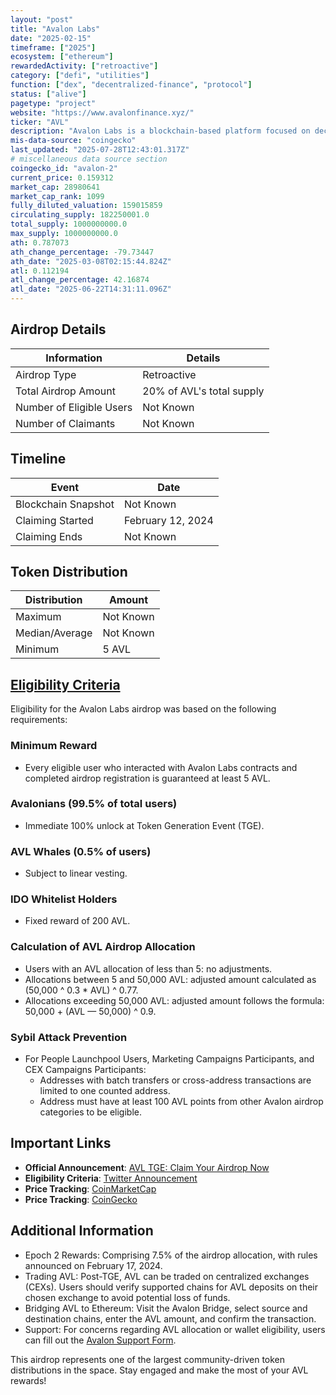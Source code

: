 ```yaml
---
layout: "post"
title: "Avalon Labs"
date: "2025-02-15"
timeframe: ["2025"]
ecosystem: ["ethereum"]
rewardedActivity: ["retroactive"]
category: ["defi", "utilities"]
function: ["dex", "decentralized-finance", "protocol"]
status: ["alive"]
pagetype: "project"
website: "https://www.avalonfinance.xyz/"
ticker: "AVL"
description: "Avalon Labs is a blockchain-based platform focused on decentralized finance (DeFi) solutions."
mis-data-source: "coingecko"
last_updated: "2025-07-28T12:43:01.317Z"
# miscellaneous data source section
coingecko_id: "avalon-2"
current_price: 0.159312
market_cap: 28980641
market_cap_rank: 1099
fully_diluted_valuation: 159015859
circulating_supply: 182250001.0
total_supply: 1000000000.0
max_supply: 1000000000.0
ath: 0.787073
ath_change_percentage: -79.73447
ath_date: "2025-03-08T02:15:44.824Z"
atl: 0.112194
atl_change_percentage: 42.16874
atl_date: "2025-06-22T14:31:11.096Z"
---
```


## Airdrop Details

| Information              | Details                   |
| ------------------------ | ------------------------- |
| Airdrop Type             | Retroactive               |
| Total Airdrop Amount     | 20% of AVL's total supply |
| Number of Eligible Users | Not Known                 |
| Number of Claimants      | Not Known                 |

## Timeline

| Event               | Date              |
| ------------------- | ----------------- |
| Blockchain Snapshot | Not Known         |
| Claiming Started    | February 12, 2024 |
| Claiming Ends       | Not Known         |

## Token Distribution

| Distribution   | Amount    |
| -------------- | --------- |
| Maximum        | Not Known |
| Median/Average | Not Known |
| Minimum        | 5 AVL     |

## [Eligibility Criteria](https://x.com/avalonfinance_/status/1889116096248308097)

Eligibility for the Avalon Labs airdrop was based on the following requirements:

### Minimum Reward
- Every eligible user who interacted with Avalon Labs contracts and completed airdrop registration is guaranteed at least 5 AVL.

### Avalonians (99.5% of total users)
- Immediate 100% unlock at Token Generation Event (TGE).

### AVL Whales (0.5% of users)
- Subject to linear vesting.

### IDO Whitelist Holders
- Fixed reward of 200 AVL.

### Calculation of AVL Airdrop Allocation
- Users with an AVL allocation of less than 5: no adjustments.
- Allocations between 5 and 50,000 AVL: adjusted amount calculated as (50,000 ^ 0.3 * AVL) ^ 0.77.
- Allocations exceeding 50,000 AVL: adjusted amount follows the formula: 50,000 + (AVL — 50,000) ^ 0.9.

### Sybil Attack Prevention
- For People Launchpool Users, Marketing Campaigns Participants, and CEX Campaigns Participants:
  - Addresses with batch transfers or cross-address transactions are limited to one counted address.
  - Address must have at least 100 AVL points from other Avalon airdrop categories to be eligible.

## Important Links

- **Official Announcement**: [AVL TGE: Claim Your Airdrop Now](https://medium.com/@avalonlabs/avl-tge-claim-your-airdrop-now-6b09957af071)
- **Eligibility Criteria**: [Twitter Announcement](https://x.com/avalonfinance_/status/1889116096248308097)
- **Price Tracking**: [CoinMarketCap](https://coinmarketcap.com/currencies/avalon-2)
- **Price Tracking**: [CoinGecko](https://www.coingecko.com/en/coins/avalon-2)

## Additional Information

- Epoch 2 Rewards: Comprising 7.5% of the airdrop allocation, with rules announced on February 17, 2024.
- Trading AVL: Post-TGE, AVL can be traded on centralized exchanges (CEXs). Users should verify supported chains for AVL deposits on their chosen exchange to avoid potential loss of funds.
- Bridging AVL to Ethereum: Visit the Avalon Bridge, select source and destination chains, enter the AVL amount, and confirm the transaction.
- Support: For concerns regarding AVL allocation or wallet eligibility, users can fill out the [Avalon Support Form](https://forms.gle/S7eohBd2Myrxjv2j8).

This airdrop represents one of the largest community-driven token distributions in the space. Stay engaged and make the most of your AVL rewards!